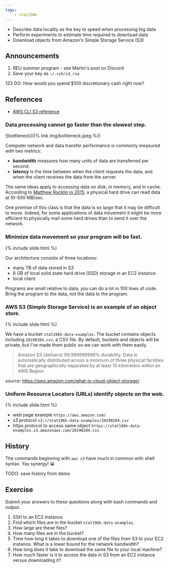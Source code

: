 ```yaml
---
tags:
    - stat196k
---
```


- Describe data locality as the key to speed when processing big data
- Perform experiments to estimate time required to download data
- Download objects from Amazon's Simple Storage Service (S3)

## Announcements

1. REU summer program - see Martin's post on Discord
2. Save your key as `~/.ssh/id_rsa`

123 GO: How would you spend $100 discretionary cash right now?

## References

- [AWS CLI S3 reference](https://awscli.amazonaws.com/v2/documentation/api/latest/reference/s3/index.html)


### Data processing cannot go faster than the slowest step.

![bottleneck]({% link img/bottleneck.jpeg %})

Computer network and data transfer performance is commonly measured with two metrics:

- __bandwidth__ measures how many units of data are transferred per second.
- __latency__ is the time between when the client requests the data, and when the client receives the data from the server.

The same ideas apply to accessing data on disk, in memory, and in cache.
According to [Matthew Rocklin in 2015](http://matthewrocklin.com/blog/work/2015/12/29/disk-bandwidth), a physical hard drive can read data at 10-500 MB/sec.

One premise of this class is that the data is so large that it may be difficult to move.
Indeed, for some applications of data movement it might be more efficient to physically mail some hard drives than to send it over the network.


### Minimize data movement so your program will be fast.

{% include slide.html %}

Our architecture consists of three locations:

- many TB of data stored in S3
- 8 GB of local solid state hard drive (SSD) storage in an EC2 instance
- local client

Programs are small relative to data; you can do a lot in 100 lines of code.
Bring the program to the data, not the data to the program.



### AWS S3 (Simple Storage Service) is an example of an object store.

{% include slide.html %}

We have a bucket `stat196k-data-examples`.
The bucket contains objects including `20190204.csv`, a CSV file.
By default, buckets and objects will be private, but I've made them public so we can work with them easily.

> Amazon S3 (delivers) 99.999999999% durability.
> Data is automatically distributed across a minimum of three physical facilities that are geographically separated by at least 10 kilometers within an AWS Region

source: https://aws.amazon.com/what-is-cloud-object-storage/


### Uniform Resource Locators (URLs) identify objects on the web.

{% include slide.html %}

- web page example `https://aws.amazon.com/`
- s3 protocol `s3://stat196k-data-examples/20190204.csv`
- https protocol to access same object `https://stat196k-data-examples.s3.amazonaws.com/20190204.csv`


## History

The commands beginning with `aws s3` have much in common with shell syntax.
Yay synergy! 😀

TODO: save history from demo


## Exercise

Submit your answers to these questions along with bash commands and output.

1. SSH to an EC2 instance.
2. Find which files are in the bucket `stat196k-data-examples`.
3. How large are these files?
3. How many files are in the bucket?
3. Time how long it takes to download one of the files from S3 to your EC2 instance.
    What is a lower bound for the network bandwidth?
5. How long does it take to download the same file to your local machine?
5. How much faster is it to access the data in S3 from an EC2 instance versus downloading it?
